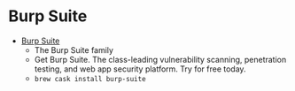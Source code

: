 # Burp Suite
- [Burp Suite](https://portswigger.net/burp/)
  -  The Burp Suite family
  - Get Burp Suite. The class-leading vulnerability scanning, penetration testing, and web app security platform. Try for free today.
  - `brew cask install burp-suite`
